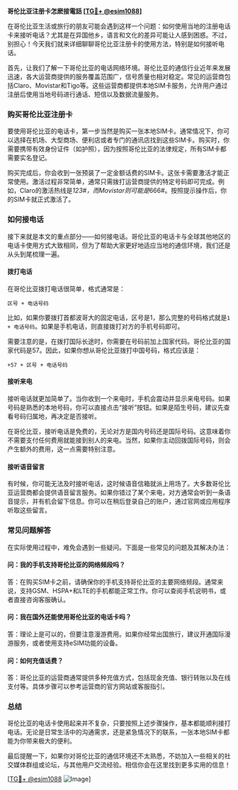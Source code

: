 **哥伦比亚注册卡怎麽接電話 [[TG💪+ @esim1088](https://t.me/s/esim1088)]**

在哥伦比亚生活或旅行的朋友可能会遇到这样一个问题：如何使用当地的注册电话卡来接听电话？尤其是在异国他乡，语言和文化的差异可能让人感到困惑。不过，别担心！今天我们就来详细聊聊哥伦比亚注册卡的使用方法，特别是如何接听电话。

首先，让我们了解一下哥伦比亚的电话网络环境。哥伦比亚的通信行业近年来发展迅速，各大运营商提供的服务覆盖范围广，信号质量也相对稳定。常见的运营商包括Claro、Movistar和Tigo等。这些运营商都提供本地SIM卡服务，允许用户通过注册后使用当地号码进行通话、短信以及数据流量服务。

### **购买哥伦比亚注册卡**

要使用哥伦比亚的电话卡，第一步当然是购买一张本地SIM卡。通常情况下，你可以选择在机场、大型商场、便利店或者专门的通讯店找到这些SIM卡。购买时，你需要携带有效身份证件（如护照），因为按照哥伦比亚的法律规定，所有SIM卡都需要实名登记。

购买完成后，你会收到一张预装了一定金额话费的SIM卡。这张卡需要激活才能正常使用。激活过程非常简单，通常只需拨打运营商提供的特定号码即可完成。例如，Claro的激活热线是*123#，而Movistar则可能是*666#。按照提示操作后，你的SIM卡就正式激活了。

### **如何接电话**

接下来就是本文的重点部分——如何接电话。哥伦比亚的电话卡与全球其他地区的电话卡使用方式大致相同，但为了帮助大家更好地适应当地的通信环境，我们还是从头到尾梳理一遍。

#### **拨打电话**

在哥伦比亚拨打电话很简单，格式通常是：

```
区号 + 电话号码
```

比如，如果你要拨打首都波哥大的固定电话，区号是1，那么完整的号码格式就是`1 + 电话号码`。如果是手机电话，则直接拨打对方的手机号码即可。

需要注意的是，在拨打国际长途时，你需要在号码前加上国家代码。哥伦比亚的国家代码是57。因此，如果你想从哥伦比亚拨打中国号码，格式应该是：

```
+57 + 区号 + 电话号码
```

#### **接听来电**

接听电话就更加简单了。当你收到一个来电时，手机会震动并显示来电号码。如果号码是熟悉的本地号码，你可以直接点击“接听”按钮。如果是陌生号码，建议先查看号码归属地，再决定是否接听。

在哥伦比亚，接听电话是免费的，无论对方是国内号码还是国际号码。这意味着你不需要支付任何费用就能接到别人的来电。当然，如果你主动回拨国际号码，则会产生额外的费用，这一点需要特别注意。

#### **接听语音留言**

有时候，你可能无法及时接听电话，这时候语音信箱就派上用场了。大多数哥伦比亚运营商都会提供语音留言服务。如果你错过了某个来电，对方通常会听到一条语音提示，并有机会留下信息。你可以在稍后登录自己的账户，通过官网或应用程序听取这些留言。

### **常见问题解答**

在实际使用过程中，难免会遇到一些疑问。下面是一些常见的问题及其解决办法：

#### **问：我的手机支持哥伦比亚的网络频段吗？**
答：在购买SIM卡之前，请确保你的手机支持哥伦比亚的主要网络频段。通常来说，支持GSM、HSPA+和LTE的手机都能正常工作。你可以查阅手机说明书，或者直接咨询客服确认。

#### **问：我在国外还能使用哥伦比亚的电话卡吗？**
答：理论上是可以的，但要注意漫游费用。如果你经常出国旅行，建议开通国际漫游服务，或者使用支持eSIM功能的设备。

#### **问：如何充值话费？**
答：哥伦比亚的运营商通常提供多种充值方式，包括现金充值、银行转账以及在线支付等。具体步骤可以参考运营商的官方网站或客服指引。

### **总结**

哥伦比亚的电话卡使用起来并不复杂，只要按照上述步骤操作，基本都能顺利接打电话。无论是日常生活中的沟通需求，还是紧急情况下的联系，一张本地SIM卡都能为你带来极大的便利。

最后提醒一下，如果你对哥伦比亚的通信环境还不太熟悉，不妨加入一些相关的社交媒体群组或论坛，与其他用户交流经验。相信你会在这里找到更多实用的信息！

[[TG💪+ @esim1088](https://t.me/s/esim1088) ![Image](https://i.postimg.cc/4NQfJmqS/Snipaste-2025-05-13-00-14-12.png)]